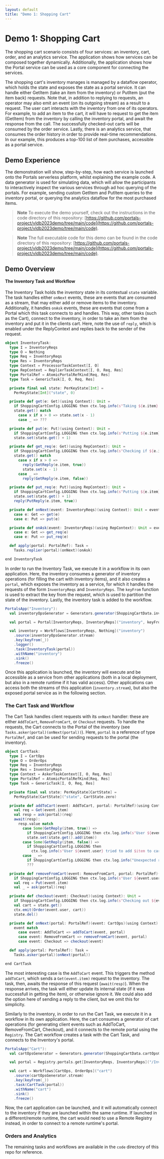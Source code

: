 ```yaml
---
layout: default
title: "Demo 1: Shopping Cart"
---
```


# Demo 1: Shopping Cart

The shopping cart scenario consists of four services: an inventory, cart, order, and an analytics service. The application shows how services can be composed together dynamically. Additionally, the application shows how the Portal service can be used as a core component for connecting the services.

The shopping cart's inventory manages is managed by a dataflow operator, which holds the state and exposes the state as a portal service. It can handle either GetItem (take an item from the inventory) or PutItem (put the item back) requests. Note that, in addition to replying to requests, an operator may also emit an event (on its outgoing stream) as a result to a request. The user cart interacts with the inventory from one of its operators. For example, to add an item to the cart, it will have to request to get the item (GetItem) from the inventory by calling the inventory portal, and await the response from the call. The successfully checked-out carts will be consumed by the order service. Lastly, there is an analytics service, that consumes the order history in order to provide real-time recommendations. In our example, this produces a top-100 list of item purchases, accessible as a portal service.

## Demo Experience

The demonstration will show, step-by-step, how each service is launched onto the Portals serverless platform, whilst explaining the example code. A data generator is used for simulating data, which will allow the participants to interactively inspect the various services through ad hoc querying of the portals. For example, sending custom GetItem and PutItem queries to the inventory portal, or querying the analytics dataflow for the most purchased items.

> **Note**
> To execute the demo yourself, check out the instructions in the code directory of this repository: [https://github.com/portals-project/vldb2023demo/tree/main/code](https://github.com/portals-project/vldb2023demo/tree/main/code).

> **Note**
> The full executable code for this demo can be found in the code directory of this repository: [https://github.com/portals-project/vldb2023demo/tree/main/code](https://github.com/portals-project/vldb2023demo/tree/main/code).

## Demo Overview

#### The Inventory Task and Workflow

The Inventory Task holds the inventory state in its contextual `state` variable. The task handles either `onNext` events, these are events that are consumed as a stream, that may either add or remove items to the inventory. Additionally, it handles `onAsk` events, these are events that come from a Portal which this task connects to and handles. This way, other tasks (such as the Cart), connect to the inventory, in order to take an item from the inventory and put it in the clients cart. Here, note the use of `reply`, which is enabled under the ReplyContext and replies back to the sender of the request.

```scala
object InventoryTask:
  type I = InventoryReqs
  type O = Nothing
  type Req = InventoryReqs
  type Res = InventoryReps
  type Context = ProcessorTaskContext[I, O]
  type RepContext = ReplierTaskContext[I, O, Req, Res]
  type PortalRef = AtomicPortalRefKind[Req, Res]
  type Task = GenericTask[I, O, Req, Res]

  private final val state: PerKeyState[Int] =
    PerKeyState[Int]("state", 0)

  private def get(e: Get)(using Context): Unit =
    if ShoppingCartConfig.LOGGING then ctx.log.info(s"Taking ${e.item} from inventory")
    state.get() match
      case x if x > 0 => state.set(x - 1)
      case _ => ???

  private def put(e: Put)(using Context): Unit =
    if ShoppingCartConfig.LOGGING then ctx.log.info(s"Putting ${e.item} in inventory")
    state.set(state.get() + 1)

  private def get_req(e: Get)(using RepContext): Unit =
    if ShoppingCartConfig.LOGGING then ctx.log.info(s"Checking if ${e.item} is in inventory")
    state.get() match
      case x if x > 0 =>
        reply(GetReply(e.item, true))
        state.set(x - 1)
      case _ =>
        reply(GetReply(e.item, false))

  private def put_req(e: Put)(using RepContext): Unit =
    if ShoppingCartConfig.LOGGING then ctx.log.info(s"Putting ${e.item} in inventory")
    state.set(state.get() + 1)
    reply(PutReply(e.item, true))

  private def onNext(event: InventoryReqs)(using Context): Unit = event match
    case e: Get => get(e)
    case e: Put => put(e)

  private def onAsk(event: InventoryReqs)(using RepContext): Unit = event match
    case e: Get => get_req(e)
    case e: Put => put_req(e)

  def apply(portal: PortalRef): Task =
    Tasks.replier(portal)(onNext)(onAsk)

end InventoryTask
```

In order to run the Inventory Task, we execute it in a workflow in its own application. Here, the inventory consumes a generator of inventory operations (for filling the cart with inventory items), and it also creates a `portal`, which exposes the inventory as a service, for which it handles the requests of the form `InventoryReqs` and `InventoryReps`. The `keyFrom` function is used to extract the key from the request, which is used to partition the state of the inventory. Lastly, the inventory task is added to the workflow.

```scala
PortalsApp("Inventory"):
  val inventoryOpsGenerator = Generators.generator(ShoppingCartData.inventoryOpsGenerator)

  val portal = Portal[InventoryReqs, InventoryReps]("inventory", keyFrom)

  val inventory = Workflows[InventoryReqs, Nothing]("inventory")
    .source(inventoryOpsGenerator.stream)
    .key(keyFrom(_))
    .logger()
    .task(InventoryTask(portal))
    .withName("inventory")
    .sink()
    .freeze()
```

Once this application is launched, the inventory will execute and be accessible as a service from other applications (both in a local deployment, but also in a remote runtime if it has valid access). Other applications can access both the streams of this application (`inventory.stream`), but also the exposed portal service as in the following section.

### The Cart Task and Workflow

The Cart Task handles client requests with its `onNext` handler: these are either `AddToCart`, `RemoveFromCart`, or `Checkout` requests. To handle the requests, the Cart connects to the Portal of the inventory (see `Tasks.asker(portal)(onNext(portal))`). Here, `portal` is a reference of type `PortalRef`, and can be used for sending requests to the portal (the inventory).

```scala
object CartTask:
  type I = CartOps
  type O = OrderOps
  type Req = InventoryReqs
  type Res = InventoryReps
  type Context = AskerTaskContext[I, O, Req, Res]
  type PortalRef = AtomicPortalRefKind[Req, Res]
  type Task = GenericTask[I, O, Req, Res]

  private final val state: PerKeyState[CartState] =
    PerKeyState[CartState]("state", CartState.zero)

  private def addToCart(event: AddToCart, portal: PortalRef)(using Context): Unit =
    val req = Get(event.item)
    val resp = ask(portal)(req)
    await(resp):
      resp.value match
        case Some(GetReply(item, true)) =>
          if ShoppingCartConfig.LOGGING then ctx.log.info(s"User ${event.user} added $item to cart")
          state.set(state.get().add(item))
        case Some(GetReply(item, false)) =>
          if ShoppingCartConfig.LOGGING then
            ctx.log.info(s"User ${event.user} tried to add $item to cart, but it was not in inventory")
        case _ =>
          if ShoppingCartConfig.LOGGING then ctx.log.info("Unexpected response")
          ???

  private def removeFromCart(event: RemoveFromCart, portal: PortalRef)(using Context): Unit =
    if ShoppingCartConfig.LOGGING then ctx.log.info(s"User ${event.user} removed ${event.item} from cart")
    val req = Put(event.item)
    val _ = ask(portal)(req)

  private def checkout(event: Checkout)(using Context): Unit =
    if ShoppingCartConfig.LOGGING then ctx.log.info(s"Checking out ${event.user}")
    val cart = state.get()
    ctx.emit(Order(event.user, cart))
    state.del()

  private def onNext(portal: PortalRef)(event: CartOps)(using Context): Unit =
    event match
      case event: AddToCart => addToCart(event, portal)
      case event: RemoveFromCart => removeFromCart(event, portal)
      case event: Checkout => checkout(event)

  def apply(portal: PortalRef): Task =
    Tasks.asker(portal)(onNext(portal))

end CartTask
```

The most interesting case is the `AddToCart` event. This triggers the method `addToCart`, which sends a `Get(event.item)` request to the inventory. The task, then, awaits the response of this request (`await(resp)`). When the response arrives, the task will either update its internal state (if it was successfull in getting the item), or otherwise ignore it. We could also add the option here of sending a reply to the client, but we omit this for simplicity.

Similarly to the inventory, in order to run the Cart Task, we execute it in a workflow in its own application. Here, the cart consumes a generator of cart operations (for generating client events such as AddToCart, RemoveFromCart, Checkout), and it connects to the remote portal using the `Registry`. The Cart workflow creates a task with the Cart Task, and connects to the Inventory's portal.

```scala
PortalsApp("Cart"):
  val cartOpsGenerator = Generators.generator(ShoppingCartData.cartOpsGenerator)

  val portal = Registry.portals.get[InventoryReqs, InventoryReps]("/Inventory/portals/inventory")

  val cart = Workflows[CartOps, OrderOps]("cart")
    .source(cartOpsGenerator.stream)
    .key(keyFrom(_))
    .task(CartTask(portal))
    .withName("cart")
    .sink()
    .freeze()
```

Now, the cart application can be launched, and it will automatically connect to the inventory if they are launched within the same runtime. If launched in a different/remote runtime, the cart would need to use a Remote Registry instead, in order to connect to a remote runtime's portal.

### Orders and Analytics

The remaining tasks and workflows are available in the `code` directory of this repo for reference.